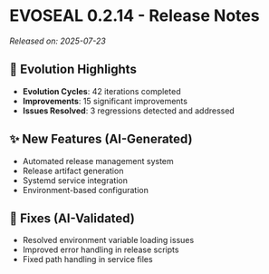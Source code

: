 # EVOSEAL 0.2.14 - Release Notes

*Released on: 2025-07-23*

## 🚀 Evolution Highlights

- **Evolution Cycles**: 42 iterations completed
- **Improvements**: 15 significant improvements
- **Issues Resolved**: 3 regressions detected and addressed

## ✨ New Features (AI-Generated)
- Automated release management system
- Release artifact generation
- Systemd service integration
- Environment-based configuration

## 🐛 Fixes (AI-Validated)
- Resolved environment variable loading issues
- Improved error handling in release scripts
- Fixed path handling in service files
